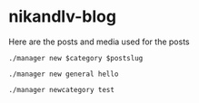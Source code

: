 # nikandlv-blog

Here are the posts and media used for the posts

`./manager new $category $postslug`

`./manager new general hello`

`./manager newcategory test`
